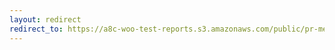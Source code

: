 ```yaml
---
layout: redirect
redirect_to: https://a8c-woo-test-reports.s3.amazonaws.com/public/pr-merge/38864/e2e/index.html
---
```

